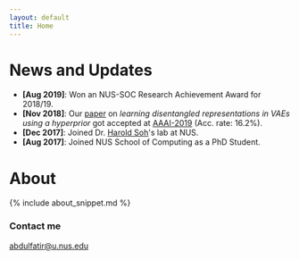 ```yaml
---
layout: default
title: Home
---
```


# News and Updates

* **[Aug 2019]**: Won an NUS-SOC Research Achievement Award for 2018/19.
* **[Nov 2018]**: Our [paper](https://arxiv.org/abs/1809.04497) on *learning disentangled representations in VAEs using a hyperprior* got accepted at [AAAI-2019](https://aaai.org/Conferences/AAAI-19/) (Acc. rate: 16.2%).
* **[Dec 2017]**: Joined Dr. [Harold Soh](https://haroldsoh.com/)'s lab at NUS.
* **[Aug 2017]**: Joined NUS School of Computing as a PhD Student.

# About

{% include about_snippet.md %}

### Contact me

[abdulfatir@u.nus.edu](mailto:abdulfatir@u.nus.edu)